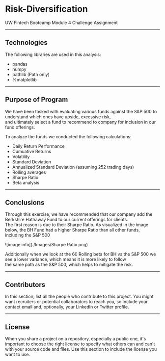 # Risk-Diversification
UW Fintech Bootcamp Module 4 Challenge Assignment

---

## Technologies

The following libraries are used in this analysis:  
  
  * pandas  
  * numpy
  * pathlib (Path only)
  * %matplotlib
  
---

## Purpose of Program

We have been tasked with evaluating various funds against the S&P 500 to understand which ones have upside, excessive risk,  
and ultimately select a fund to recommend to company for inclusion in our fund offerings.  
  
To analyze the funds we conducted the following calculations:  
  
  * Daily Return Performance  
  * Cumuative Returns  
  * Volatility
  * Standard Deviation
  * Annualized Standard Deviation (assuming 252 trading days)
  * Rolling averages
  * Sharpe Ratio
  * Beta analysis

---

## Conclusions

Through this exercise, we have recommended that our company add the Berkshire Hathaway Fund to our current offerings for clients.  
The first reason is due to their Sharpe Ratio.  As visualized in the image below, the BH Fund had a higher Sharpe Ratio than all other funds,  
including the S&P 500  

![image info](./Images/Sharpe Ratio.png)

Additionally when we look at the 60 Rolling beta for BH vs the S&P 500 we see a lower variance, which means it is more likely to follow  
the same path as the S&P 500, which helps to mitigate the risk.

---

## Contributors

In this section, list all the people who contribute to this project. You might want recruiters or potential collaborators to reach you, so include your contact email and, optionally, your LinkedIn or Twitter profile.

---

## License

When you share a project on a repository, especially a public one, it's important to choose the right license to specify what others can and can't with your source code and files. Use this section to include the license you want to use.

